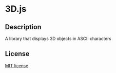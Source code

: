 # 3D.js
## Description
A library that displays 3D objects in ASCII characters
## License
[MIT license](https://github.com/surenenfiajyan/2048/blob/main/LICENSE)
